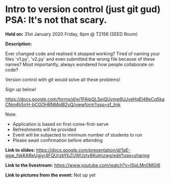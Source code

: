# Intro to version control (just git gud) PSA: It's not that scary.

**Held on:** 31st January 2020 Friday, 6pm @ T2156 (SEED Room)  

**Description:**  

Ever changed code and realised it stopped working? Tired of naming your files 'v1.py', 'v2.py' and even submitted the wrong file because of these names? Most importantly, always wondered how people collaborate on code?  

Version control with git would solve all these problems!  

Sign up below!  

https://docs.google.com/forms/d/e/1FAIpQLSejQUvmp6UJyeHqEl48eCq5kaCNm4h5irH-bCGOHRNMpIB2yQ/viewform?usp=sf_link

Note:  
- Application is based on first-come-first-serve
- Refreshments will be provided
- Event will be subjected to minimum number of students to run
- Please await confirmation before attending

**Link to slides:** https://docs.google.com/presentation/d/1qE-ggw_fskKAReUgjyr4FQUrzbYbZUWUztv8Kulmzwg/edit?usp=sharing

**Link to the livestream:** https://www.youtube.com/watch?v=ISpLMn0MGI8

**Link to pictures from the event:** Not up yet